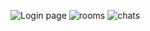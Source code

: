 
![Login page](https://github.com/user-attachments/assets/c6925b5d-da14-4755-a9e5-82a29e714b94)
![rooms](https://github.com/user-attachments/assets/32071ad8-4fad-4901-a25f-03171d0bd655)
![chats](https://github.com/user-attachments/assets/7321ad3c-3a1c-4746-a483-5f64829744e4)
